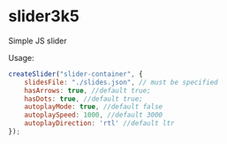 # slider3k5
Simple JS slider

Usage:

```javascript
createSlider("slider-container", {
    slidesFile: "./slides.json", // must be specified
    hasArrows: true, //default true;
    hasDots: true, //default true;
    autoplayMode: true, //default false
    autoplaySpeed: 1000, //default 3000
    autoplayDirection: 'rtl' //default ltr
});
```